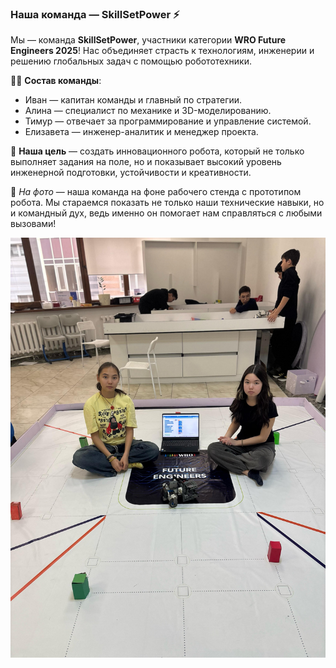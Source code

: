 ### Наша команда — SkillSetPower ⚡

Мы — команда **SkillSetPower**, участники категории **WRO Future Engineers 2025**! Нас объединяет страсть к технологиям, инженерии и решению глобальных задач с помощью робототехники.  

👨‍💻 **Состав команды**:  
- Иван — капитан команды и главный по стратегии.  
- Алина — специалист по механике и 3D-моделированию.  
- Тимур — отвечает за программирование и управление системой.  
- Елизавета — инженер-аналитик и менеджер проекта.  

🔧 **Наша цель** — создать инновационного робота, который не только выполняет задания на поле, но и показывает высокий уровень инженерной подготовки, устойчивости и креативности.  

📸 *На фото* — наша команда на фоне рабочего стенда с прототипом робота. Мы стараемся показать не только наши технические навыки, но и командный дух, ведь именно он помогает нам справляться с любыми вызовами!

![Фото команды](https://github.com/skillsetpower/wro2025-future-engineers-skillsetpower/blob/main/t-photos/team-photo.jpg?raw=true)
